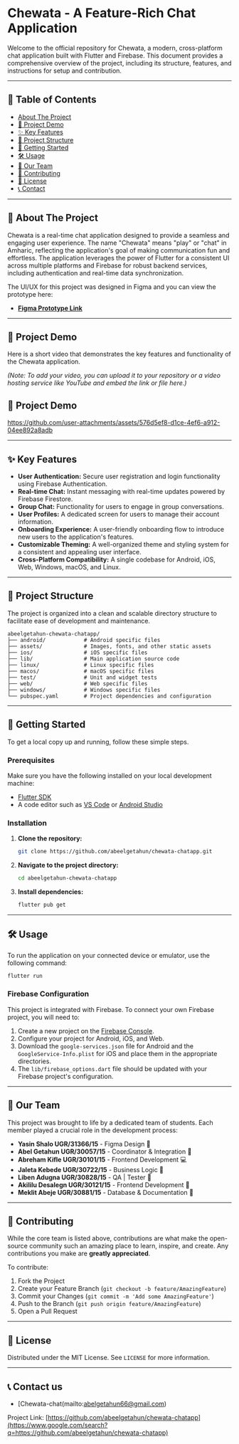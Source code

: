 # Chewata - A Feature-Rich Chat Application

[](https://flutter.dev/)
[](https://firebase.google.com/)
[](https://www.figma.com/proto/QigJyEkwaFrPGx7gaFzaaC/Chaweta?content-scaling=fixed&kind=proto&node-id=3-8&page-id=0%3A1&scaling=scale-down&starting-point-node-id=37%3A2&t=6YQFvyT60jfhppYX-1)
[](https://opensource.org/licenses/MIT)

Welcome to the official repository for Chewata, a modern, cross-platform chat application built with Flutter and Firebase. This document provides a comprehensive overview of the project, including its structure, features, and instructions for setup and contribution.

-----

## 📜 Table of Contents

  * [About The Project](https://www.google.com/search?q=%23-about-the-project)
  * [🎥 Project Demo](https://www.google.com/search?q=%23-project-demo)
  * [✨ Key Features](https://www.google.com/search?q=%23-key-features)
  * [📂 Project Structure](https://www.google.com/search?q=%23-project-structure)
  * [🚀 Getting Started](https://www.google.com/search?q=%23-getting-started)
  * [🛠️ Usage](https://www.google.com/search?q=%23%EF%B8%8F-usage)
  * [👥 Our Team](https://www.google.com/search?q=%23-our-team)
  * [🤝 Contributing](https://www.google.com/search?q=%23-contributing)
  * [📄 License](https://www.google.com/search?q=%23-license)
  * [📞 Contact](https://www.google.com/search?q=%23-contact)

-----

## 📖 About The Project

Chewata is a real-time chat application designed to provide a seamless and engaging user experience. The name "Chewata" means "play" or "chat" in Amharic, reflecting the application's goal of making communication fun and effortless. The application leverages the power of Flutter for a consistent UI across multiple platforms and Firebase for robust backend services, including authentication and real-time data synchronization.

The UI/UX for this project was designed in Figma and you can view the prototype here:

  * [**Figma Prototype Link**](https://www.figma.com/proto/QigJyEkwaFrPGx7gaFzaaC/Chaweta?content-scaling=fixed&kind=proto&node-id=3-8&page-id=0%3A1&scaling=scale-down&starting-point-node-id=37%3A2&t=6YQFvyT60jfhppYX-1)

-----

## 🎥 Project Demo

Here is a short video that demonstrates the key features and functionality of the Chewata application.

*(Note: To add your video, you can upload it to your repository or a video hosting service like YouTube and embed the link or file here.)*

## 🎥 Project Demo

https://github.com/user-attachments/assets/576d5ef8-d1ce-4ef6-a912-04ee892a8adb


</p>

-----

## ✨ Key Features

  * **User Authentication:** Secure user registration and login functionality using Firebase Authentication.
  * **Real-time Chat:** Instant messaging with real-time updates powered by Firebase Firestore.
  * **Group Chat:** Functionality for users to engage in group conversations.
  * **User Profiles:** A dedicated screen for users to manage their account information.
  * **Onboarding Experience:** A user-friendly onboarding flow to introduce new users to the application's features.
  * **Customizable Theming:** A well-organized theme and styling system for a consistent and appealing user interface.
  * **Cross-Platform Compatibility:** A single codebase for Android, iOS, Web, Windows, macOS, and Linux.

-----

## 📂 Project Structure

The project is organized into a clean and scalable directory structure to facilitate ease of development and maintenance.

```
abeelgetahun-chewata-chatapp/
├── android/            # Android specific files
├── assets/             # Images, fonts, and other static assets
├── ios/                # iOS specific files
├── lib/                # Main application source code
├── linux/              # Linux specific files
├── macos/              # macOS specific files
├── test/               # Unit and widget tests
├── web/                # Web specific files
├── windows/            # Windows specific files
└── pubspec.yaml        # Project dependencies and configuration
```

-----

## 🚀 Getting Started

To get a local copy up and running, follow these simple steps.

### Prerequisites

Make sure you have the following installed on your local development machine:

  * [Flutter SDK](https://flutter.dev/docs/get-started/install)
  * A code editor such as [VS Code](https://code.visualstudio.com/) or [Android Studio](https://developer.android.com/studio)

### Installation

1.  **Clone the repository:**
    ```sh
    git clone https://github.com/abeelgetahun/chewata-chatapp.git
    ```
2.  **Navigate to the project directory:**
    ```sh
    cd abeelgetahun-chewata-chatapp
    ```
3.  **Install dependencies:**
    ```sh
    flutter pub get
    ```

-----

## 🛠️ Usage

To run the application on your connected device or emulator, use the following command:

```sh
flutter run
```

### Firebase Configuration

This project is integrated with Firebase. To connect your own Firebase project, you will need to:

1.  Create a new project on the [Firebase Console](https://console.firebase.google.com/).
2.  Configure your project for Android, iOS, and Web.
3.  Download the `google-services.json` file for Android and the `GoogleService-Info.plist` for iOS and place them in the appropriate directories.
4.  The `lib/firebase_options.dart` file should be updated with your Firebase project's configuration.

-----

## 👥 Our Team

This project was brought to life by a dedicated team of students. Each member played a crucial role in the development process:

  * **Yasin Shalo    UGR/31366/15** - Figma Design 🎨
  * **Abel Getahun   UGR/30057/15** - Coordinator & Integration 🔗
  * **Abreham Kifle    UGR/30101/15** - Frontend Development 💻
  * **Jaleta Kebede   UGR/30722/15** - Business Logic 🧠
  * **Liben Adugna   UGR/30828/15** - QA | Tester 🧪
  * **Akililu Desalegn   UGR/30121/15** - Frontend Development 🎨
  * **Meklit Abeje   UGR/30881/15** - Database & Documentation 📝

-----

## 🤝 Contributing

While the core team is listed above, contributions are what make the open-source community such an amazing place to learn, inspire, and create. Any contributions you make are **greatly appreciated**.

To contribute:

1.  Fork the Project
2.  Create your Feature Branch (`git checkout -b feature/AmazingFeature`)
3.  Commit your Changes (`git commit -m 'Add some AmazingFeature'`)
4.  Push to the Branch (`git push origin feature/AmazingFeature`)
5.  Open a Pull Request

-----

## 📄 License

Distributed under the MIT License. See `LICENSE` for more information.

-----

## 📞 Contact us

  - [Chewata-chat(mailto:abelgetahun66@gmail.com)

Project Link: [https://github.com/abeelgetahun/chewata-chatapp](https://www.google.com/search?q=https://github.com/abeelgetahun/chewata-chatapp)
